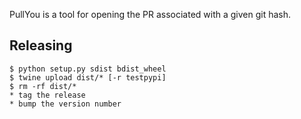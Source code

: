 PullYou is a tool for opening the PR associated with a given git hash.

Releasing
-------------
```
$ python setup.py sdist bdist_wheel
$ twine upload dist/* [-r testpypi]
$ rm -rf dist/*
* tag the release
* bump the version number
```
